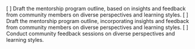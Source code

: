 [ ] Draft the mentorship program outline, based on insights and feedback from community members on diverse perspectives and learning styles.
[ ] Draft the mentorship program outline, incorporating insights and feedback from community members on diverse perspectives and learning styles.
[ ] Conduct community feedback sessions on diverse perspectives and learning styles.